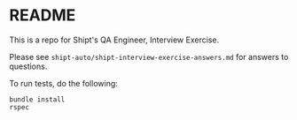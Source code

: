 # README

This is a repo for Shipt's QA Engineer, Interview Exercise. 

Please see `shipt-auto/shipt-interview-exercise-answers.md` for answers to questions.

To run tests, do the following:

```
bundle install
rspec
```